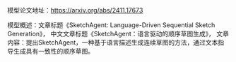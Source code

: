 模型论文地址：https://arxiv.org/abs/2411.17673

模型概述：文章标题《SketchAgent: Language-Driven Sequential Sketch Generation》，
中文文章标题《SketchAgent：语言驱动的顺序草图生成》，
文章内容：提出SketchAgent，一种基于语言描述生成连续草图的方法，通过文本指导生成具有一致性的顺序草图。
